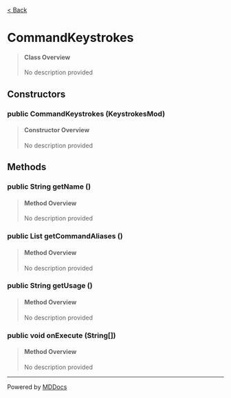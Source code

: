 [< Back](../README.md)
# CommandKeystrokes #
>#### Class Overview ####
>No description provided
## Constructors ##
### public CommandKeystrokes (KeystrokesMod) ###
>#### Constructor Overview ####
>No description provided
>
## Methods ##
### public String getName () ###
>#### Method Overview ####
>No description provided
>
### public List getCommandAliases () ###
>#### Method Overview ####
>No description provided
>
### public String getUsage () ###
>#### Method Overview ####
>No description provided
>
### public void onExecute (String[]) ###
>#### Method Overview ####
>No description provided
>

---
Powered by [MDDocs](https://github.com/VRCube/MDDocs)